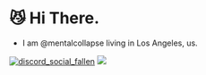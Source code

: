 # 😼 Hi There.
* I am @mentalcollapse living in Los Angeles, us.  

[![discord_social_fallen](https://img.shields.io/badge/Discord-Fallen-5765f0)](https://discord.com/users/683388041124905071) ![](https://komarev.com/ghpvc/?username=kedisty)
